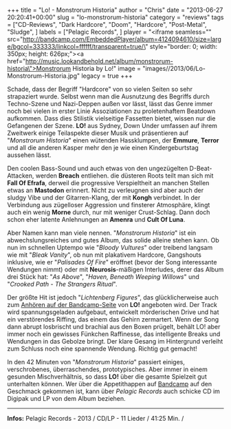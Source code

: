 +++
title = "Lo! - Monstrorum Historia"
author = "Chris"
date = "2013-06-27 20:20:41+00:00"
slug = "lo-monstrorum-historia"
category = "reviews"
tags = ["CD-Reviews", "Dark Hardcore", "Doom", "Hardcore", "Post-Metal", "Sludge", ]
labels = ["Pelagic Records", ]
player = "<iframe seamless=\"\" src=\"http://bandcamp.com/EmbeddedPlayer/album=4124094610/size=large/bgcol=333333/linkcol=ffffff/transparent=true/\" style=\"border: 0; width: 350px; height: 626px;\"><a href=\"http://music.lookandbehold.net/album/monstrorum-historia\">Monstrorum Historia by Lo!</a></iframe>"
image = "images//2013/06/Lo-Monstrorum-Historia.jpg"
legacy = true
+++

Schade, dass der Begriff "Hardcore" von so vielen Seiten so sehr strapaziert wurde. Selbst wenn man die Ausnutzung des Begriffs durch Techno-Szene und Nazi-Deppen außen vor lässt, lässt das Genre immer noch bei vielen in erster Linie Assoziationen zu proletenhaftem Beatdown aufkommen. Dass dies Stilistik vielseitige Fassetten bietet, wissen nur die Gefangenen der Szene.
**LO!** aus Sydney, Down Under umfassen auf ihrem Zweitwerk einige Teilaspekte dieser Musik und präsentieren auf "_Monstrorum Historia_" einen wütenden Hassklumpen, der **Emmure**, **Terror** und all die anderen Kasper mehr den je wie einen Kindergeburtstag aussehen lässt.

Den coolen Bass-Sound und auch etwas von den ungezügelten D-Beat-Attacken, werden **Breach** entliehen. die düsteren Roots teilt man sich mit **Fall Of Efrafa**, derweil die progressive Verspieltheit an manchen Stellen etwas an **Mastodon** erinnert. Nicht zu verleugnen sind aber auch der sludgy Vibe und der Gitarren-Klang, der mit **Kongh** verbindet. In der Verbindung aus zügelloser Aggression und finsterer Atmosphäre, klingt auch ein wenig **Morne** durch, nur mit weniger Crust-Schlag. Dann doch schon eher latente Anlehnungen an **Amenra** und **Cult Of Luna**.

Aber Namen kann man viele nennen. "_Monstrorum Historia_" ist ein abwechslungsreiches und gutes Album, das solide alleine stehen kann. Ob nun im schnellen Uptempo wie "_Bloody Vultures_" oder treibend langsam wie mit "_Bleak Vanity_", ob nun mit plakativem Hardcore, Gangshouts inklusive, wie er "_Palisades Of Fire_" eröffnet (bevor der Song interessante Wendungen nimmt) oder mit **Neurosis**-mäßigen Interludes, derer das Album drei Stück hat: "_As Above_", "_Haven, Beneath Weeping Willows_" und "_Crooked Path - The Strangers Ritual_".

Der größte Hit ist jedoch "_Lichtenberg Figures_", das glücklicherweise auch zum <a href="http://music.lookandbehold.net/track/lichtenberg-figures-2">Anhören auf der Bandcamp-Seite</a> von **LO!** angeboten wird. Der Track wird spannungsgeladen aufgebaut, entwickelt mörderischen Drive und hat ein verstörendes Riffing, das einem das Gehirn zermartert. Wenn der Song dann abrupt losbrischt und brachial aus den Boxen prügelt, behält LO! aber immer noch ein gewisses Fünkchen Raffinesse, das intelligente Breaks und Wendungen in das Gebolze bringt. Der klare Gesang im Hintergrund verleiht zum Schluss noch eine spannende Wendung. Richtig gut gemacht!

In den 42 Minuten von "_Monstrorum Historia_" passiert einiges, verschrobenes, überraschendes, prototypisches. Aber immer in einem gesunden Mischverhältnis, so dass **LO!** über die gesamte Spielzeit gut unterhalten können. Wer über die Appetithappen auf <a href="http://music.lookandbehold.net/">Bandcamp</a> auf den Geschmack gekommen ist, kann über _Pelagic Records_ auch schicke CD im Digipak und LP von dem Album beziehen.





---
**Infos:**
Pelagic Records - 2013 / 
CD/LP - 11 Lieder / 41:25 Min. / 
